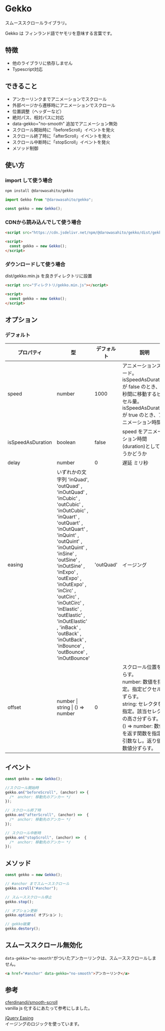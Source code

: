 # Gekko

スムーススクロールライブラリ。

Gekko は フィンランド語でヤモリを意味する言葉です。

## 特徴
- 他のライブラリに依存しません
- Typescript対応

## できること

- アンカーリンクまでアニメーションでスクロール
- 外部ページから遷移時にアニメーションでスクロール
- 位置調整（ヘッダーなど）
- 絶対パス、相対パスに対応
- data-gekko="no-smooth" 追加でアニメーション無効
- スクロール開始時に「beforeScroll」イベントを発火
- スクロール終了時に「afterScroll」イベントを発火
- スクロール中断時に「stopScroll」イベントを発火
- メソッド制御

## 使い方


### import して使う場合

```sh
npm install @darowasahito/gekko
```

```javascript
import Gekko from "@darowasahito/gekko";

const gekko = new Gekko();
```

### CDNから読み込んでして使う場合

```html
<script src="https://cdn.jsdelivr.net/npm/@darowasahito/gekko/dist/gekko.min.js"></script>

<script>
  const gekko = new Gekko();
</script>
```

### ダウンロードして使う場合

dist/gekko.min.js を良きディレクトリに設置

```html
<script src="ディレクトリ/gekko.min.js"></script>

<script>
  const gekko = new Gekko();
</script>
```



## オプション

### デフォルト

| プロパティ | 型                                                                                                                                                                                                                                                                                                                                                                                                                      | デフォルト | 説明                                                                                                                            |
| ---------- | ----------------------------------------------------------------------------------------------------------------------------------------------------------------------------------------------------------------------------------------------------------------------------------------------------------------------------------------------------------------------------------------------------------------------- | ---------- | ------------------------------------------------------------------------------------------------------------------------------- |
| speed      | number                                                                                                                                                                                                                                                                                                                                                                                                                  | 1000       | アニメーションスピード。  isSpeedAsDuration が false のとき、1 秒間に移動するピクセル量。  isSpeedAsDuration が true のとき、アニメーション時間 |
| isSpeedAsDuration | boolean                                                                                                                                                                                                                                                                                                                                                                                                                 | false      | speed をアニメーション時間(duration)として扱うかどうか                                                                          |
| delay      | number                                                                                                                                                                                                                                                                                                                                                                                                                  | 0          | 遅延 ミリ秒                                                                                                                     |
| easing     | いずれかの文字列 'inQuad', 'outQuad' , 'inOutQuad' , 'inCubic' , 'outCubic' , 'inOutCubic' , 'inQuart' , 'outQuart' , 'inOutQuart' , 'inQuint' , 'outQuint' , 'inOutQuint' , 'inSine' , 'outSine' , 'inOutSine' , 'inExpo' , 'outExpo' , 'inOutExpo' , 'inCirc' , 'outCirc' , 'inOutCirc' , 'inElastic' , 'outElastic' , 'inOutElastic' , 'inBack' , 'outBack' , 'inOutBack' , 'inBounce' , 'outBounce' , 'inOutBounce' | 'outQuad'  | イージング                                                                                                                      |
| offset     | number \| string \| () => number                                                                                                                                                                                                                                                                                                                                                                                                               | 0          | スクロール位置をずらす。  <br>number: 数値を指定。指定ピクセル分ずらす。 <br>string: セレクタを指定。該当セレクタの高さ分ずらす。<br> () => number: 数値を返す関数を指定。引数なし。返り値の数値分ずらす。

## イベント

```javascript
const gekko = new Gekko();

//スクロール開始時
gekko.on("beforeScroll", (anchor) => {
  /*　anchor: 移動先のアンカー */
});

// スクロール終了時
gekko.on("afterScroll", (anchor) =>  {
  /*　anchor: 移動先のアンカー */
});

// スクロール中断時
gekko.on("stopScroll", (anchor) =>  {
  /*　anchor: 移動先のアンカー */
});
```

## メソッド

```javascript
const gekko = new Gekko();

// #anchor までスムーススクロール
gekko.scroll("#anchor");

// スムーススクロール停止
gekko.stop();

// オプション更新
gekko.options( オプション );

// gekko破棄
gekko.destory();
```

## スムーススクロール無効化

```data-gekko="no-smooth"```がついたアンカーリンクは、スムーススクロールしません。

```html
<a href="#anchor" data-gekko="no-smooth">アンカーリンク</a>
```

## 参考

[cferdinandi/smooth-scroll](https://github.com/cferdinandi/smooth-scroll)  
vanilla js 化するにあたって参考にしました。

[jQuery Easing](http://gsgd.co.uk/sandbox/jquery/easing/)  
イージングのロジックを使っています。
